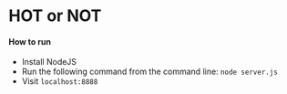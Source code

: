 # HOT or NOT

#### How to run

- Install NodeJS
- Run the following command from the command line: `node server.js`
- Visit `localhost:8888`
